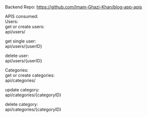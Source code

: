 
Backend Repo: https://github.com/Imam-Ghazi-Khan/blog-app-apis

APIS consumed:\
Users:\
get or create users:\
api/users/

get single user:\
api/users/{userID}

delete user:\
api/users/{userID}

Categories:\
get or create categories:\
api/categories/

update category:\
api/categories/{categoryID}

delete category:\
api/categories/{categoryID}
